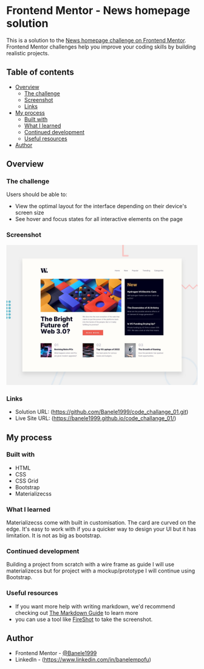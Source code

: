 # Frontend Mentor - News homepage solution

This is a solution to the [News homepage challenge on Frontend Mentor](https://www.frontendmentor.io/challenges/news-homepage-H6SWTa1MFl). Frontend Mentor challenges help you improve your coding skills by building realistic projects. 

## Table of contents

- [Overview](#overview)
  - [The challenge](#the-challenge)
  - [Screenshot](#screenshot)
  - [Links](#links)
- [My process](#my-process)
  - [Built with](#built-with)
  - [What I learned](#what-i-learned)
  - [Continued development](#continued-development)
  - [Useful resources](#useful-resources)
- [Author](#author)

## Overview

### The challenge

Users should be able to:

- View the optimal layout for the interface depending on their device's screen size
- See hover and focus states for all interactive elements on the page

### Screenshot

![](./design/desktop-preview.jpg)

### Links

- Solution URL: (https://github.com/Banele1999/code_challange_01.git)
- Live Site URL: (https://banele1999.github.io/code_challange_01/)

## My process

### Built with

- HTML
- CSS
- CSS Grid
- Bootstrap
- Materializecss


### What I learned
Materializecss come with built in customisation. The card are curved on the edge. It's easy to work with if you a quicker way to design your UI but it has limitation. It is not as big as bootstrap.

### Continued development
Building a project from scratch with a wire frame as guide I will use materializecss but for project with a mockup/prototype I will continue using Bootstrap.

### Useful resources
- If you want more help with writing markdown, we'd recommend checking out [The Markdown Guide](https://www.markdownguide.org/) to learn more
- you can use a tool like [FireShot](https://getfireshot.com/) to take the screenshot.

## Author
- Frontend Mentor - [@Banele1999](https://www.frontendmentor.io/profile/Banele1999)
- LinkedIn - (https://www.linkedin.com/in/banelempofu)


